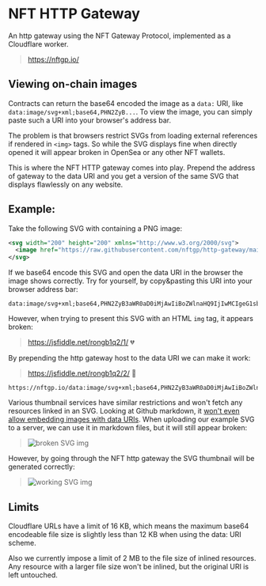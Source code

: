 # NFT HTTP Gateway

An http gateway using the NFT Gateway Protocol, implemented as a Cloudflare worker.

> https://nftgp.io/

## Viewing on-chain images

Contracts can return the base64 encoded the image as a `data:` URI, like `data:image/svg+xml;base64,PHN2ZyB...`.
To view the image, you can simply paste such a URI into your browser's address bar.

The problem is that browsers restrict SVGs from loading external references if rendered in `<img>` tags.
So while the SVG displays fine when directly opened it will appear broken in OpenSea or any other NFT wallets.

This is where the NFT HTTP gateway comes into play.
Prepend the address of gateway to the data URI and you get a version of the same SVG that displays flawlessly on any website.

## Example:

Take the following SVG with containing a PNG image:

```xml
<svg width="200" height="200" xmlns="http://www.w3.org/2000/svg">
  <image href="https://raw.githubusercontent.com/nftgp/http-gateway/main/test/halo.png" height="200" width="200"/>
</svg>
```

If we base64 encode this SVG and open the data URI in the browser the image shows correctly.
Try for yourself, by copy&pasting this URI into your browser address bar:

```
data:image/svg+xml;base64,PHN2ZyB3aWR0aD0iMjAwIiBoZWlnaHQ9IjIwMCIgeG1sbnM9Imh0dHA6Ly93d3cudzMub3JnLzIwMDAvc3ZnIj4KICA8aW1hZ2UgaHJlZj0iaHR0cHM6Ly9yYXcuZ2l0aHVidXNlcmNvbnRlbnQuY29tL25mdGdwL2h0dHAtZ2F0ZXdheS9tYWluL3Rlc3QvaGFsby5wbmciIGhlaWdodD0iMjAwIiB3aWR0aD0iMjAwIi8+Cjwvc3ZnPg==
```

However, when trying to present this SVG with an HTML `img` tag, it appears broken:

> https://jsfiddle.net/rongb1q2/1/ 💔

By prepending the http gateway host to the data URI we can make it work:

> https://jsfiddle.net/rongb1q2/2/ 🎉

```
https://nftgp.io/data:image/svg+xml;base64,PHN2ZyB3aWR0aD0iMjAwIiBoZWlnaHQ9IjIwMCIgeG1sbnM9Imh0dHA6Ly93d3cudzMub3JnLzIwMDAvc3ZnIj4KICA8aW1hZ2UgaHJlZj0iaHR0cHM6Ly9yYXcuZ2l0aHVidXNlcmNvbnRlbnQuY29tL25mdGdwL2h0dHAtZ2F0ZXdheS9tYWluL3Rlc3QvaGFsby5wbmciIGhlaWdodD0iMjAwIiB3aWR0aD0iMjAwIi8+Cjwvc3ZnPg==
```

Various thumbnail services have similar restrictions and won't fetch any resources linked in an SVG.
Looking at Github markdown, it [won't even allow embedding images with data URIs](https://github.com/github/markup/issues/270).
When uploading our example SVG to a server, we can use it in markdown files, but it will still appear broken:

> ![broken SVG img](https://raw.githubusercontent.com/nftgp/http-gateway/main/test/halo.svg)

However, by going through the NFT http gateway the SVG thumbnail will be generated correctly:

> ![working SVG img](https://nftgp.io/data:image/svg+xml;base64,PHN2ZyB3aWR0aD0iMjAwIiBoZWlnaHQ9IjIwMCIgeG1sbnM9Imh0dHA6Ly93d3cudzMub3JnLzIwMDAvc3ZnIj4KICA8aW1hZ2UgaHJlZj0iaHR0cHM6Ly9yYXcuZ2l0aHVidXNlcmNvbnRlbnQuY29tL25mdGdwL2h0dHAtZ2F0ZXdheS9tYWluL3Rlc3QvaGFsby5wbmciIGhlaWdodD0iMjAwIiB3aWR0aD0iMjAwIi8+Cjwvc3ZnPg==)

## Limits

Cloudflare URLs have a limit of 16 KB, which means the maximum base64 encodeable file size is slightly less than 12 KB when using the data: URI scheme.

Also we currently impose a limit of 2 MB to the file size of inlined resources.
Any resource with a larger file size won't be inlined, but the original URI is left untouched.

